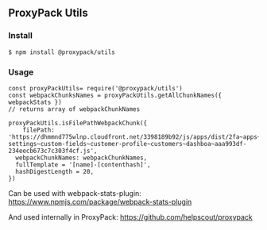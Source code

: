 ## ProxyPack Utils

### Install
`$ npm install @proxypack/utils`

### Usage

```
const proxyPackUtils= require('@proxypack/utils')
const webpackChunksNames = proxyPackUtils.getAllChunkNames({ webpackStats })
// returns array of webpackChunkNames

proxyPackUtils.isFilePathWebpackChunk({
    filePath: 'https://dhmmnd775wlnp.cloudfront.net/3398189b92/js/apps/dist/2fa~apps~authentication~beacons~connection-settings~custom-fields~customer-profile~customers~dashboa~aaa993df-234eecb673c7c303f4cf.js',
  webpackChunkNames: webpackChunkNames,
  fullTemplate = '[name]-[contenthash]',
  hashDigestLength = 20,
})
```

Can be used with webpack-stats-plugin:
https://www.npmjs.com/package/webpack-stats-plugin

And used internally in ProxyPack:
https://github.com/helpscout/proxypack
